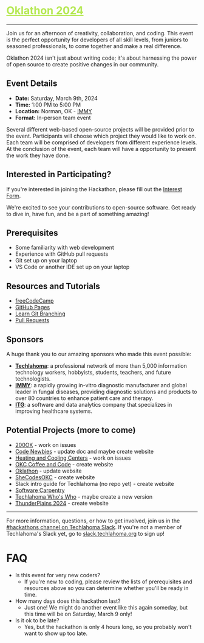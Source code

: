<h1><a href="https://github.com/techlahoma/oklathon/" style="color: #B5E853;">Oklathon 2024</a></h1>

<hr />

Join us for an afternoon of creativity, collaboration, and coding. This event is the perfect opportunity for developers of all skill levels, from juniors to seasoned professionals, to come together and make a real difference. 

Oklathon 2024 isn't just about writing code; it's about harnessing the power of open source to create positive changes in our community.

## Event Details

* **Date:** Saturday, March 9th, 2024  
* **Time:** 1:00 PM to 5:00 PM  
* **Location:** Norman, OK - [IMMY](https://maps.app.goo.gl/t8X6L1gHGjDrwVYD6)
* **Format:** In-person team event

Several different web-based open-source projects will be provided prior to the event. Participants will choose which project they would like to work on. Each team will be comprised of developers from different experience levels. At the conclusion of the event, each team will have a opportunity to present the work they have done.

## Interested in Participating?

If you're interested in joining the Hackathon, please fill out the [Interest Form](https://docs.google.com/forms/d/e/1FAIpQLSf4D8tSHEjMSJL2pnNjWYyRLuXBYTbLC3i_V9rx2uM2Y4jmCg/viewform).

We're excited to see your contributions to open-source software. Get ready to dive in, have fun, and be a part of something amazing!

## Prerequisites

* Some familiarity with web development
* Experience with GitHub pull requests
* Git set up on your laptop
* VS Code or another IDE set up on your laptop

## Resources and Tutorials

* [freeCodeCamp](https://www.freecodecamp.org/)
* [GitHub Pages](https://pages.github.com/)
* [Learn Git Branching](https://learngitbranching.js.org/)
* [Pull Requests](https://docs.github.com/en/pull-requests/collaborating-with-pull-requests/proposing-changes-to-your-work-with-pull-requests/creating-a-pull-request)

## Sponsors

A huge thank you to our amazing sponsors who made this event possible:

- **[Techlahoma](https://www.techlahoma.org/)**: a professional network of more than 5,000 information technology workers, hobbyists, students, teachers, and future technologists.
- **[IMMY](https://immy.com/)**: a rapidly growing in-vitro diagnostic manufacturer and global leader in fungal diseases, providing diagnostic solutions and products to over 80 countries to enhance patient care and therapy.
- **[ITG](https://www.immytech.com/)**: a software and data analytics company that specializes in improving healthcare systems.

## Potential Projects (more to come)

- [200OK](https://github.com/techlahoma/200ok-site) - work on issues
- [Code Newbies](https://github.com/techlahoma/code-newbies) - update doc and maybe create website
- [Heating and Cooling Centers](https://github.com/alex-code4okc/oklahoma_cooling_centers_python) - work on issues
- [OKC Coffee and Code](https://github.com/kacollins/okc-coffee-and-code) - create website
- [Oklathon](https://github.com/techlahoma/oklathon) - update website
- [SheCodesOKC](https://github.com/shecodesokc/shecodesokc.org) - create website
- Slack intro guide for Techlahoma (no repo yet) - create website
- [Software Carpentry](https://github.com/swcarpentry)
- [Techlahoma Who's Who](https://github.com/FreeCodeCampOKC/techlahoma-whos-who) - maybe create a new version
- [ThunderPlains 2024](https://github.com/techlahoma/thunderplains-2024) - create website

---

For more information, questions, or how to get involved, join us in the [#hackathons channel on Techlahoma Slack](https://techlahoma.slack.com/archives/C0658NNE6LS). If you're not a member of Techlahoma's Slack yet, go to [slack.techlahoma.org](http://slack.techlahoma.org/) to sign up!

# FAQ

* Is this event for very new coders?
  * If you're new to coding, please review the lists of prerequisites and resources above so you can determine whether you'll be ready in time.
* How many days does this hackathon last?
  * Just one! We might do another event like this again someday, but this time will be on Saturday, March 9 only!
* Is it ok to be late?
  * Yes, but the hackathon is only 4 hours long, so you probably won't want to show up too late.
